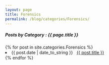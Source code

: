 ```yaml
---
layout: page
title: Forensics
permalink: /blog/categories/Forensics/
---
```


<h5> Posts by Category : {{ page.title }} </h5>

<div class="card">
{% for post in site.categories.Forensics %}
 <li class="category-posts"><span>{{ post.date | date_to_string }}</span> &nbsp; <a href="{{ post.url }}">{{ post.title }}</a></li>
{% endfor %}
</div>
